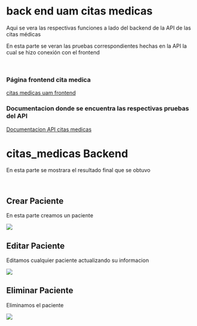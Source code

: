 # back end uam citas medicas
Aqui se vera las respectivas funciones a lado del backend de la API de las citas médicas
<p>En esta parte se veran las pruebas correspondientes hechas en la API la cual se hizo conexión con el frontend</p>
<br>
<h3>Página frontend cita medica</h3>
<a href="https://github.com/miguelapol/citas_medicas_uam">citas medicas uam frontend</a>
<br>
<h3>Documentacion donde se encuentra las respectivas pruebas del API</h3>
<a href="https://documenter.getpostman.com/view/20568780/Uyr7GHr2#ebdfc588-971d-45b8-8474-1c05bdb265a0">Documentacion API citas medicas </a>
<br>
<h1>citas_medicas Backend</h1>
<p>En esta parte se mostrara el resultado final que se obtuvo</p>
<br>
<h2>Crear Paciente</h2>
<p> En esta parte creamos un paciente</p>
<img src="https://user-images.githubusercontent.com/33709574/167510379-e00af8c9-ffb0-4aa7-9ece-83fc39331d6f.gif">
<h2>Editar Paciente</h2>
<p> Editamos cualquier paciente actualizando su informacion</p>
<img src="https://user-images.githubusercontent.com/33709574/167511050-4de6e152-2a63-4aff-b691-0c0b255e4452.gif">
<h2>Eliminar Paciente</h2>
<p>Eliminamos el paciente</p>
<img src="https://user-images.githubusercontent.com/33709574/167511312-f2798cfb-36fa-48c4-8886-a4de0dce07bd.gif">


